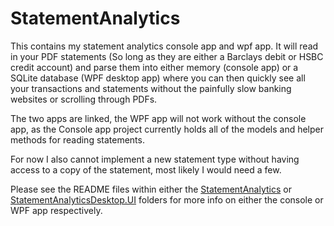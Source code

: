 # StatementAnalytics
This contains my statement analytics console app and wpf app. It will read in your PDF statements (So long as they are either a Barclays debit or HSBC credit account) 
and parse them into either memory (console app) or a SQLite database (WPF desktop app) where you can then quickly see all your transactions and statements without the painfully slow
banking websites or scrolling through PDFs.

The two apps are linked, the WPF app will not work without the console app, as the Console app project currently holds all of the models and helper methods for reading statements.

For now I also cannot implement a new statement type without having access to a copy of the statement, most likely I would need a few.

Please see the README files within either the [StatementAnalytics](StatementAnalytics/README.md) or 
[StatementAnalyticsDesktop.UI](StatementAnalyticsDesktop.UI/README.md) folders for more info on either the console 
or WPF app respectively.
